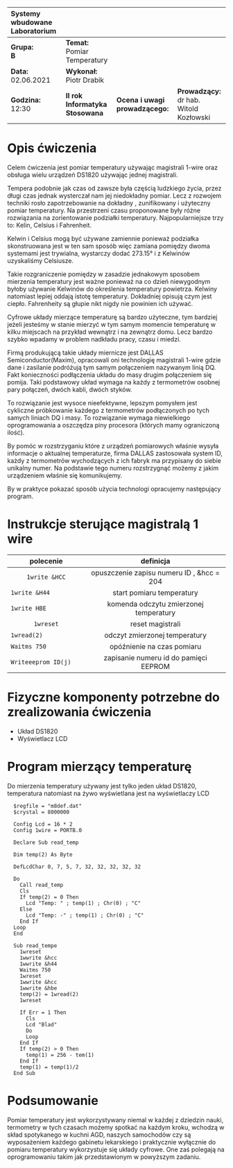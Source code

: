 |Systemy wbudowane Laboratorium | | | |
| :---                          | :--- | --- | --- | 
|**Grupa:**<br> **B**            | **Temat:** <br> Pomiar Temperatury   | | |
|**Data:**<br> 02.06.2021       | **Wykonał:** <br> Piotr Drabik        | | |
|**Godzina:**<br> 12:30        | **II rok Informatyka Stosowana**      | **Ocena i uwagi prowadzącego:**   | **Prowadzący:**<br> dr hab. Witold Kozłowski|

# Opis ćwiczenia 

Celem ćwiczenia jest pomiar temperatury używając magistrali 1-wire oraz obsługa wielu urządzeń DS1820 używając jednej magistrali.  

Tempera podobnie jak czas od zawsze była częścią ludzkiego życia, przez długi czas jednak wysterczał nam jej niedokładny pomiar. Lecz z rozwojem techniki rosło zapotrzebowanie na dokładny , zunifikowany i użyteczny pomiar temperatury. 
Na przestrzeni czasu proponowane były różne rozwiązania na zorientowanie podziałki temperatury. Najpopularniejsze trzy to: Kelin, Celsius i Fahrenheit. 

Kelwin i Celsius mogą być używane zamiennie ponieważ podziałka skonstruowana jest w ten sam sposób więc zamiana pomiędzy dwoma systemami jest trywialna, wystarczy dodać 273.15° i z Kelwinów uzyskaliśmy Celsiusze. 

Takie rozgraniczenie pomiędzy w zasadzie jednakowym sposobem mierzenia temperatury jest ważne ponieważ na co dzień niewygodnym byłoby używanie Kelwinów do określenia temperatury powietrza. Kelwiny natomiast lepiej oddają istotę temperatury. Dokładniej opisują czym jest ciepło. Fahrenheity są głupie nikt nigdy nie powinien ich używać. 

Cyfrowe układy mierzące temperaturę są bardzo użyteczne, tym bardziej jeżeli jesteśmy w stanie mierzyć w tym samym momencie temperaturę w kilku miejscach na przykład wewnątrz i na zewnątrz domu. Lecz bardzo szybko wpadamy w problem nadkładu pracy, czasu i miedzi. 

Firmą produkującą takie układy miernicze jest DALLAS Semiconductor(Maxim), opracowali oni technologię magistrali 1-wire gdzie dane i zasilanie podróżują tym samym połączeniem nazywanym linią DQ. Fakt konieczności podłączenia układu do masy drugim połączeniem się pomija. Taki podstawowy układ wymaga na każdy z termometrów osobnej pary połączeń, dwóch kabli, dwóch styków. 

To rozwiązanie jest wysoce nieefektywne, lepszym pomysłem jest cykliczne próbkowanie każdego z termometrów podłączonych po tych samych liniach DQ i masy. To rozwiązanie wymaga niewielkiego oprogramowania a oszczędza piny procesora (których mamy ograniczoną ilość). 

By pomóc w rozstrzyganiu które z urządzeń pomiarowych właśnie wysyła informacje o aktualnej temperaturze, firma DALLAS zastosowała system ID, każdy z termometrów wychodzących z ich fabryk ma przypisany do siebie unikalny numer. Na podstawie tego numeru rozstrzygnąć możemy z jakim urządzeniem właśnie się komunikujemy.

By w praktyce pokazać sposób użycia technologi opracujemy następujący program.


# Instrukcje sterujące magistralą 1 wire 

|**polecenie** | **definicja**|
| :---: | :---: |
|```1write &HCC```  |opuszczenie zapisu numeru ID , &hcc = 204|
|```1write &H44          ```| start pomiaru temperatury|
|```1write HBE           ```| komenda odczytu zmierzonej temperatury|
| ```1wreset```             | reset magistrali| 
|```1wread(2)            ```| odczyt zmierzonej temperatury|
|```Waitms 750           ```| opóźnienie na czas pomiaru|
|```Writeeeprom ID(j)    ```| zapisanie numeru id do pamięci EEPROM|

# Fizyczne komponenty potrzebne do zrealizowania ćwiczenia 


- Układ DS1820
- Wyświetlacz LCD 

# Program mierzący temperaturę

Do mierzenia temperatury używany jest tylko jeden układ  DS1820, temperatura natomiast na żywo wyświetlana jest na wyświetlaczy LCD

```VB
  $regfile = "m8def.dat"
  $crystal = 8000000
  
  Config Lcd = 16 * 2
  Config 1wire = PORTB.0

  Declare Sub read_temp
  
  Dim temp(2) As Byte

  DefLcdChar 0, 7, 5, 7, 32, 32, 32, 32, 32

  Do
    Call read_temp
    Cls
    If temp(2) = 0 Then
      Lcd "Temp: " ; temp(1) ; Chr(0) ; "C"
    Else
      Lcd "Temp: -" ; temp(1) ; Chr(0) ; "C"
    End If
  Loop
  End

  Sub read_tempe
    1wreset
    1wwrite &hcc
    1wwrite &h44
    Waitms 750
    1wreset
    1wwrite &hcc
    1wwrite &hbe
    temp(2) = 1wread(2)
    1wreset

    If Err = 1 Then
      Cls
      Lcd "Blad"
      Do
      Loop
    End If
    If temp(2) > 0 Then
      temp(1) = 256 - tem(1)
    End If
    temp(1) = temp(1)/2
  End Sub
```

# Podsumowanie

Pomiar temperatury jest wykorzystywany niemal w każdej z dziedzin nauki, termometry w tych czasach możemy spotkać na każdym kroku, wchodzą w skład spotykanego w kuchni AGD, naszych samochodów czy są wyposażeniem każdego gabinetu lekarskiego i praktycznie wyłącznie do pomiaru temperatury wykorzystuje się układy cyfrowe. One zaś polegają na oprogramowaniu takim jak przedstawionym w powyższym zadaniu.     